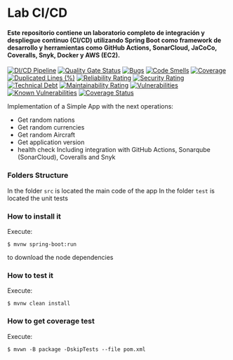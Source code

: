 # Lab CI/CD 
#### Este repositorio contiene un laboratorio completo de integración y despliegue continuo (CI/CD) utilizando Spring Boot como framework de desarrollo y herramientas como GitHub Actions, SonarCloud, JaCoCo, Coveralls, Snyk, Docker y AWS (EC2).
[![DI/CD Pipeline](https://github.com/cristinavergara1/labcicd/actions/workflows/build.yml/badge.svg)](https://github.com/cristinavergara1/labcicd/actions/workflows/build.yml)
[![Quality Gate Status](https://sonarcloud.io/api/project_badges/measure?project=cristinavergara1_labcicd&metric=alert_status)](https://sonarcloud.io/summary/new_code?id=cristinavergara1_labcicd)
[![Bugs](https://sonarcloud.io/api/project_badges/measure?project=cristinavergara1_labcicd&metric=bugs)](https://sonarcloud.io/summary/new_code?id=cristinavergara1_labcicd)
[![Code Smells](https://sonarcloud.io/api/project_badges/measure?project=cristinavergara1_labcicd&metric=code_smells)](https://sonarcloud.io/summary/new_code?id=cristinavergara1_labcicd)
[![Coverage](https://sonarcloud.io/api/project_badges/measure?project=cristinavergara1_labcicd&metric=coverage)](https://sonarcloud.io/summary/new_code?id=cristinavergara1_labcicd)
[![Duplicated Lines (%)](https://sonarcloud.io/api/project_badges/measure?project=cristinavergara1_labcicd&metric=duplicated_lines_density)](https://sonarcloud.io/summary/new_code?id=cristinavergara1_labcicd)
[![Reliability Rating](https://sonarcloud.io/api/project_badges/measure?project=cristinavergara1_labcicd&metric=reliability_rating)](https://sonarcloud.io/summary/new_code?id=cristinavergara1_labcicd)
[![Security Rating](https://sonarcloud.io/api/project_badges/measure?project=cristinavergara1_labcicd&metric=security_rating)](https://sonarcloud.io/summary/new_code?id=cristinavergara1_labcicd)
[![Technical Debt](https://sonarcloud.io/api/project_badges/measure?project=cristinavergara1_labcicd&metric=sqale_index)](https://sonarcloud.io/summary/new_code?id=cristinavergara1_labcicd)
[![Maintainability Rating](https://sonarcloud.io/api/project_badges/measure?project=cristinavergara1_labcicd&metric=sqale_rating)](https://sonarcloud.io/summary/new_code?id=cristinavergara1_labcicd)
[![Vulnerabilities](https://sonarcloud.io/api/project_badges/measure?project=cristinavergara1_labcicd&metric=vulnerabilities)](https://sonarcloud.io/summary/new_code?id=cristinavergara1_labcicd)
[![Known Vulnerabilities](https://snyk.io/test/github/cristinavergara1/labcicd/badge.svg)](https://snyk.io/test/github/cristinavergara1/labcicd)
[![Coverage Status](https://coveralls.io/repos/github/cristinavergara1/labcicd/badge.svg?branch=03b13190b80a5ed94cfd9dc10dcc60cd5a247069)](https://coveralls.io/github/cristinavergara1/labcicd?branch=03b13190b80a5ed94cfd9dc10dcc60cd5a247069)



Implementation of a Simple App with the next operations:
* Get random nations
* Get random currencies
* Get random Aircraft
* Get application version
* health check
  Including integration with GitHub Actions, Sonarqube (SonarCloud), Coveralls and Snyk
### Folders Structure
In the folder `src` is located the main code of the app
In the folder `test` is located the unit tests
### How to install it
Execute:
```shell
$ mvnw spring-boot:run
```
to download the node dependencies
### How to test it
Execute:
```shell
$ mvnw clean install
```
### How to get coverage test
Execute:
```shell
$ mvwn -B package -DskipTests --file pom.xml
```
